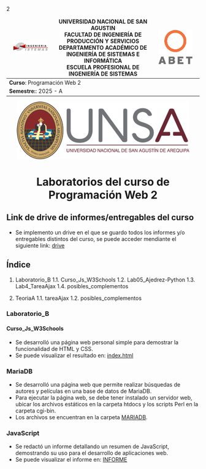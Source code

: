 2<div align="center">
<table>
    <thead>
        <tr>
            <td style="width:25%; text-align:center;"><img src="/img/epis.png" alt="EPIS" style="width:80%; height:auto"/></td>
            <td style="text-align:center;">
                <span><b>UNIVERSIDAD NACIONAL DE SAN AGUSTIN</b></span><br />
                <span><b>FACULTAD DE INGENIERÍA DE PRODUCCIÓN Y SERVICIOS</b></span><br />
                <span><b>DEPARTAMENTO ACADÉMICO DE INGENIERÍA DE SISTEMAS E INFORMÁTICA</b></span><br />
                <span><b>ESCUELA PROFESIONAL DE INGENIERÍA DE SISTEMAS</b></span>
            </td>
            <td style="width:25%; text-align:center;"><img src="/img/abet.png" alt="ABET" style="width:80%; height:auto"/></td>
        </tr>
    </thead>
    <tbody>
        <tr>
            <td colspan="3"><span><b>Curso</b></span>: Programación Web 2</td>
        </tr>
        <tr>
            <td colspan="3"><span><b>Semestre:</b></span>: 2025 - A</td>
        </tr>
    </tbody>
</table>
</div>
<div align="center" style="margin-top: 10px;">
    <img src="/img/unsa.png" alt="UNSA" width="450px" height="150px">
    <h1 style="font-weight:bold; font-size: 2em;">Laboratorios del curso de Programación Web 2</h1>
</div>

## Link de drive de informes/entregables del curso
* Se implemento un drive en el que se guardo todos los informes y/o entregables distintos del curso, se puede acceder mendiante el siguiente link: [drive](https://drive.google.com/drive/folders/1EgjylB4c75GF00KGxQ38FLWZ9dV0yFul?usp=sharing)

## Índice

1. Laboratorio_B
    1.1. Curso_Js_W3Schools
    1.2. Lab05_Ajedrez-Python
    1.3. Lab4_TareaAjax
    1.4. posibles_complementos

2. TeoriaA
    1.1. tareaAjax
    1.2. posibles_complementos



### Laboratorio_B

#### Curso_Js_W3Schools
* Se desarrolló una página web personal simple para demostrar la funcionalidad de HTML y CSS.
* Se puede visualizar el resultado en: [index.html](/CSS/index.html)

### MariaDB
* Se desarrolló una página web que permite realizar búsquedas de autores y películas en una base de datos de MariaDB.
* Para ejecutar la página web, se debe tener instalado un servidor web, ubicar los archivos estáticos en la carpeta htdocs y los scripts Perl en la carpeta cgi-bin.
* Los archivos se encuentran en la carpeta [MARIADB](/MARIADB).

### JavaScript
* Se redactó un informe detallando un resumen de JavaScript, demostrando su uso para el desarrollo de aplicaciones web.
* Se puede visualizar el informe en: [INFORME](/JAVASCRIPT/JS.pdf)

